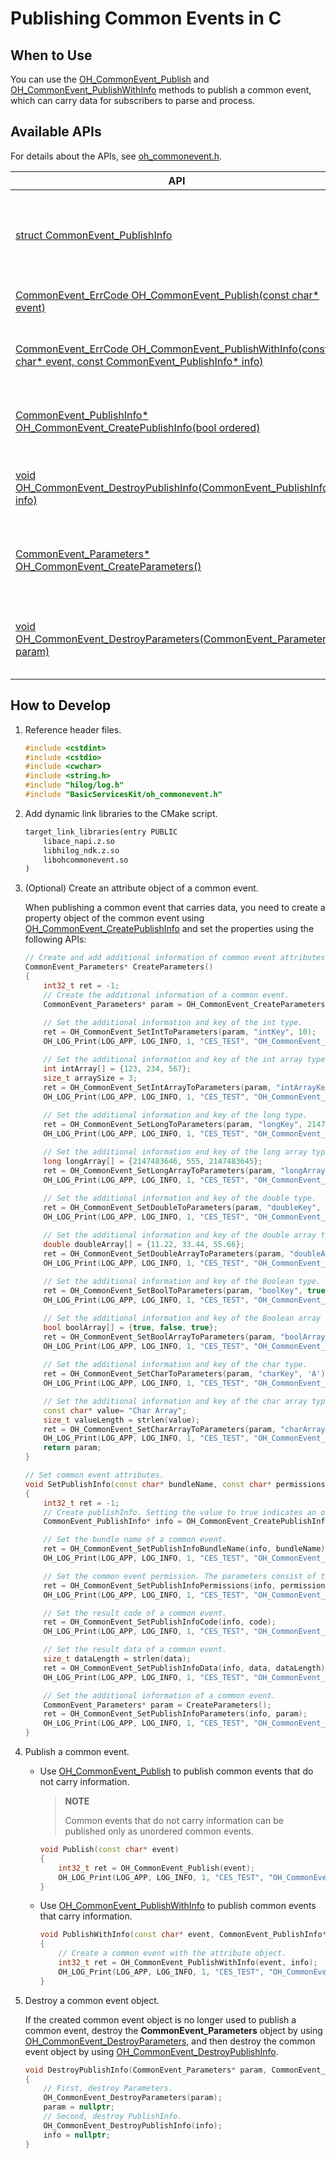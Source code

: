# Publishing Common Events in C

<!--Kit: Basic Services Kit-->
<!--Subsystem: Notification-->
<!--Owner: @peixu-->
<!--Designer: @dongqingran; @wulong158-->
<!--Tester: @wanghong1997-->
<!--Adviser: @huipeizi-->

## When to Use

You can use the [OH_CommonEvent_Publish](../../reference/apis-basic-services-kit/capi-oh-commonevent-h.md#oh_commonevent_publish) and [OH_CommonEvent_PublishWithInfo](../../reference/apis-basic-services-kit/capi-oh-commonevent-h.md#oh_commonevent_publishwithinfo) methods to publish a common event, which can carry data for subscribers to parse and process.

## Available APIs

For details about the APIs, see [oh_commonevent.h](../../reference/apis-basic-services-kit/capi-oh-commonevent-h.md).

| API                              | Description                                                            |
| ------------------------------------ | ---------------------------------------------------------------- |
|[struct CommonEvent_PublishInfo](../../reference/apis-basic-services-kit/capi-oh-commonevent-commonevent-publishinfo.md)|Defines the property object used for publishing a common event.|
|[CommonEvent_ErrCode OH_CommonEvent_Publish(const char* event)](../../reference/apis-basic-services-kit/capi-oh-commonevent-h.md#oh_commonevent_publish)|Publishes a common event.|
|[CommonEvent_ErrCode OH_CommonEvent_PublishWithInfo(const char* event, const CommonEvent_PublishInfo* info)](../../reference/apis-basic-services-kit/capi-oh-commonevent-h.md#oh_commonevent_publishwithinfo)| Publishes a common event with specified properties.|
|[CommonEvent_PublishInfo* OH_CommonEvent_CreatePublishInfo(bool ordered)](../../reference/apis-basic-services-kit/capi-oh-commonevent-h.md#oh_commonevent_createpublishinfo)|Creates an attribute object of a common event.|
|[void OH_CommonEvent_DestroyPublishInfo(CommonEvent_PublishInfo* info)](../../reference/apis-basic-services-kit/capi-oh-commonevent-h.md#oh_commonevent_destroypublishinfo)|Destroys an attribute object of a common event.|
|[CommonEvent_Parameters* OH_CommonEvent_CreateParameters()](../../reference/apis-basic-services-kit/capi-oh-commonevent-h.md#oh_commonevent_createparameters)|Creates an additional information object of a common event.|
|[void OH_CommonEvent_DestroyParameters(CommonEvent_Parameters* param)](../../reference/apis-basic-services-kit/capi-oh-commonevent-h.md#oh_commonevent_destroyparameters)|Destroys an additional information object of a common event.|

## How to Develop

1. Reference header files.

   ```c++
   #include <cstdint>
   #include <cstdio>
   #include <cwchar>
   #include <string.h>
   #include "hilog/log.h"
   #include "BasicServicesKit/oh_commonevent.h"
   ```

2. Add dynamic link libraries to the CMake script.

   ```txt
   target_link_libraries(entry PUBLIC
       libace_napi.z.so
       libhilog_ndk.z.so
       libohcommonevent.so
   )
   ```

3. (Optional) Create an attribute object of a common event.

   When publishing a common event that carries data, you need to create a property object of the common event using [OH_CommonEvent_CreatePublishInfo](../../reference/apis-basic-services-kit/capi-oh-commonevent-h.md#oh_commonevent_createpublishinfo) and set the properties using the following APIs:

   ```c++
   // Create and add additional information of common event attributes.
   CommonEvent_Parameters* CreateParameters()
   {
       int32_t ret = -1;
       // Create the additional information of a common event.
       CommonEvent_Parameters* param = OH_CommonEvent_CreateParameters();
       
       // Set the additional information and key of the int type.
       ret = OH_CommonEvent_SetIntToParameters(param, "intKey", 10);
       OH_LOG_Print(LOG_APP, LOG_INFO, 1, "CES_TEST", "OH_CommonEvent_SetIntToParameters ret <%{public}d>.", ret);

       // Set the additional information and key of the int array type.
       int intArray[] = {123, 234, 567};
       size_t arraySize = 3;
       ret = OH_CommonEvent_SetIntArrayToParameters(param, "intArrayKey", intArray, arraySize);
       OH_LOG_Print(LOG_APP, LOG_INFO, 1, "CES_TEST", "OH_CommonEvent_SetIntArrayToParameters ret <%{public}d>.", ret);
       
       // Set the additional information and key of the long type.
       ret = OH_CommonEvent_SetLongToParameters(param, "longKey", 2147483646);
       OH_LOG_Print(LOG_APP, LOG_INFO, 1, "CES_TEST", "OH_CommonEvent_SetLongToParameters ret <%{public}d>.", ret);

       // Set the additional information and key of the long array type.
       long longArray[] = {2147483646, 555, 2147483645};
       ret = OH_CommonEvent_SetLongArrayToParameters(param, "longArrayKey", longArray, arraySize);
       OH_LOG_Print(LOG_APP, LOG_INFO, 1, "CES_TEST", "OH_CommonEvent_SetLongArrayToParameters ret <%{public}d>.", ret);
       
       // Set the additional information and key of the double type.
       ret = OH_CommonEvent_SetDoubleToParameters(param, "doubleKey", 11.22);
       OH_LOG_Print(LOG_APP, LOG_INFO, 1, "CES_TEST", "OH_CommonEvent_SetDoubleToParameters ret <%{public}d>.", ret);

       // Set the additional information and key of the double array type.
       double doubleArray[] = {11.22, 33.44, 55.66};
       ret = OH_CommonEvent_SetDoubleArrayToParameters(param, "doubleArrayKey", doubleArray, arraySize);
       OH_LOG_Print(LOG_APP, LOG_INFO, 1, "CES_TEST", "OH_CommonEvent_SetDoubleArrayToParameters ret <%{public}d>.", ret);
       
       // Set the additional information and key of the Boolean type.
       ret = OH_CommonEvent_SetBoolToParameters(param, "boolKey", true);
       OH_LOG_Print(LOG_APP, LOG_INFO, 1, "CES_TEST", "OH_CommonEvent_SetBoolToParameters ret <%{public}d>.", ret);

       // Set the additional information and key of the Boolean array type.
       bool boolArray[] = {true, false, true};
       ret = OH_CommonEvent_SetBoolArrayToParameters(param, "boolArrayKey", boolArray, arraySize);
       OH_LOG_Print(LOG_APP, LOG_INFO, 1, "CES_TEST", "OH_CommonEvent_SetBoolArrayToParameters ret <%{public}d>.", ret);
       
       // Set the additional information and key of the char type.
       ret = OH_CommonEvent_SetCharToParameters(param, "charKey", 'A');
       OH_LOG_Print(LOG_APP, LOG_INFO, 1, "CES_TEST", "OH_CommonEvent_SetCharToParameters ret <%{public}d>.", ret);

       // Set the additional information and key of the char array type.
       const char* value= "Char Array";
       size_t valueLength = strlen(value);
       ret = OH_CommonEvent_SetCharArrayToParameters(param, "charArrayKey", value, valueLength);
       OH_LOG_Print(LOG_APP, LOG_INFO, 1, "CES_TEST", "OH_CommonEvent_SetCharArrayToParameters ret <%{public}d>.", ret);
       return param;
   }
   
   // Set common event attributes.
   void SetPublishInfo(const char* bundleName, const char* permissions[], int32_t num, const int32_t code, const char* data)
   {
       int32_t ret = -1;
       // Create publishInfo. Setting the value to true indicates an ordered common event; false indicates an unordered common event.
       CommonEvent_PublishInfo* info = OH_CommonEvent_CreatePublishInfo(true);

       // Set the bundle name of a common event.
       ret = OH_CommonEvent_SetPublishInfoBundleName(info, bundleName);
       OH_LOG_Print(LOG_APP, LOG_INFO, 1, "CES_TEST", "OH_CommonEvent_SetPublishInfoBundleName ret <%{public}d>.", ret);

       // Set the common event permission. The parameters consist of the permission array and the number of permissions.
       ret = OH_CommonEvent_SetPublishInfoPermissions(info, permissions, num);
       OH_LOG_Print(LOG_APP, LOG_INFO, 1, "CES_TEST", "OH_CommonEvent_SetPublishInfoPermissions ret <%{public}d>.", ret);

       // Set the result code of a common event.
       ret = OH_CommonEvent_SetPublishInfoCode(info, code);
       OH_LOG_Print(LOG_APP, LOG_INFO, 1, "CES_TEST", "OH_CommonEvent_SetPublishInfoCode ret <%{public}d>.", ret);

       // Set the result data of a common event.
       size_t dataLength = strlen(data);
       ret = OH_CommonEvent_SetPublishInfoData(info, data, dataLength);
       OH_LOG_Print(LOG_APP, LOG_INFO, 1, "CES_TEST", "OH_CommonEvent_SetPublishInfoData ret <%{public}d>.", ret);

       // Set the additional information of a common event.
       CommonEvent_Parameters* param = CreateParameters();
       ret = OH_CommonEvent_SetPublishInfoParameters(info, param);
       OH_LOG_Print(LOG_APP, LOG_INFO, 1, "CES_TEST", "OH_CommonEvent_SetPublishInfoParameters ret <%{public}d>.", ret);
   }
   ```

4. Publish a common event.

   - Use [OH_CommonEvent_Publish](../../reference/apis-basic-services-kit/capi-oh-commonevent-h.md#oh_commonevent_publish) to publish common events that do not carry information.

     > **NOTE**
     >
     > Common events that do not carry information can be published only as unordered common events.

     ```c++
     void Publish(const char* event)
     {
         int32_t ret = OH_CommonEvent_Publish(event);
         OH_LOG_Print(LOG_APP, LOG_INFO, 1, "CES_TEST", "OH_CommonEvent_Publish ret <%{public}d>.", ret);
     }
     ```

   - Use [OH_CommonEvent_PublishWithInfo](../../reference/apis-basic-services-kit/capi-oh-commonevent-h.md#oh_commonevent_publishwithinfo) to publish common events that carry information.

     ```c++
     void PublishWithInfo(const char* event, CommonEvent_PublishInfo* info)
     {
         // Create a common event with the attribute object.
         int32_t ret = OH_CommonEvent_PublishWithInfo(event, info);
         OH_LOG_Print(LOG_APP, LOG_INFO, 1, "CES_TEST", "OH_CommonEvent_PublishWithInfo ret <%{public}d>.", ret);
     }
     ```

5. Destroy a common event object.

   If the created common event object is no longer used to publish a common event, destroy the **CommonEvent_Parameters** object by using [OH_CommonEvent_DestroyParameters](../../reference/apis-basic-services-kit/capi-oh-commonevent-h.md#oh_commonevent_destroyparameters), and then destroy the common event object by using [OH_CommonEvent_DestroyPublishInfo](../../reference/apis-basic-services-kit/capi-oh-commonevent-h.md#oh_commonevent_destroypublishinfo).
   
   ```c++
   void DestroyPublishInfo(CommonEvent_Parameters* param, CommonEvent_PublishInfo* info)
   {
       // First, destroy Parameters.
       OH_CommonEvent_DestroyParameters(param);
       param = nullptr;
       // Second, destroy PublishInfo.
       OH_CommonEvent_DestroyPublishInfo(info);
       info = nullptr;
   }
   ```
